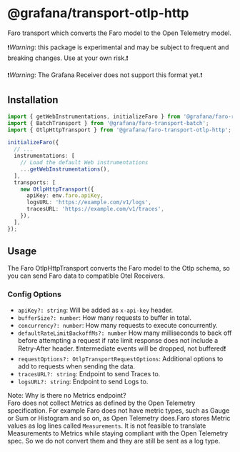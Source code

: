# @grafana/transport-otlp-http

Faro transport which converts the Faro model to the Open Telemetry model.

❗️*Warning*: this package is experimental and may be subject to frequent and breaking changes.
Use at your own risk.❗️

❗️*Warning*: The Grafana Receiver does not support this format yet.❗️

## Installation

```ts
import { getWebInstrumentations, initializeFaro } from '@grafana/faro-react';
import { BatchTransport } from '@grafana/faro-transport-batch';
import { OtlpHttpTransport } from '@grafana/faro-transport-otlp-http';

initializeFaro({
  // ...
  instrumentations: [
    // Load the default Web instrumentations
    ...getWebInstrumentations(),
  ],
  transports: [
    new OtlpHttpTransport({
      apiKey: env.faro.apiKey,
      logsURL: 'https://example.com/v1/logs',
      tracesURL: 'https://example.com/v1/traces',
    }),
  ],
});
```

## Usage

The Faro OtlpHttpTransport converts the Faro model to the Otlp schema, so you can send Faro data to
compatible Otel Receivers.

### Config Options

- `apiKey?: string`: Will be added as `x-api-key` header.
- `bufferSize?: number`: How many requests to buffer in total.
- `concurrency?: number`: How many requests to execute concurrently.
- `defaultRateLimitBackoffMs?: number` How many milliseconds to back off before attempting a request
  if rate limit response does not include a Retry-After header. ❗️Intermediate events will be dropped,
  not buffered❗️
- `requestOptions?: OtlpTransportRequestOptions`: Additional options to add to requests when
  sending the data.
- `tracesURL?: string`: Endpoint to send Traces to.
- `logsURL?: string`: Endpoint to send Logs to.

Note: Why is there no Metrics endpoint?\
Faro does not collect Metrics as defined by the Open Telemetry specification.
For example Faro does not have metric types, such as Gauge or Sum or Histogram and so on,
as Open Telemetry does.Faro stores Metric values as log lines called `Measurements`.
It is not feasible to translate Measurements to Metrics while staying compliant with the
Open Telemetry spec. So we do not convert them and they are still be sent as a log type.
